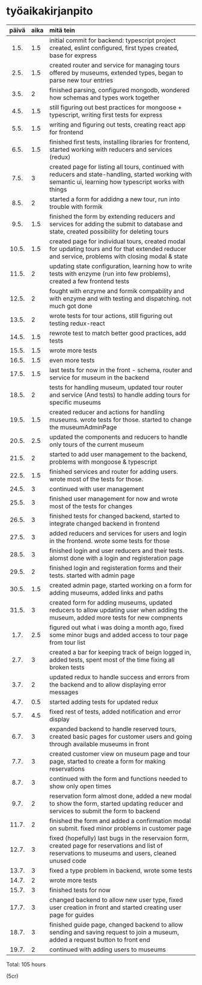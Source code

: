 # työaikakirjanpito

| päivä | aika | mitä tein  |
| :----:|:-----| :-----|
| 1.5. | 1.5    | initial commit for backend: typescript project created, eslint configured, first types created, base for express |
| 2.5. | 1.5    | created router and service for managing tours offered by museums, extended types, began to parse new tour entries |
| 3.5. | 2    | finished parsing, configured mongodb, wondered how schemas and types work together |
| 4.5. | 1.5    | still figuring out best practices for mongoose + typescript, writing first tests for express |
| 5.5. | 1.5   | writing and figuring out tests, creating react app for frontend |
| 6.5. | 1.5    | finished first tests, installing libraries for frontend, started working with reducers and services (redux) |
| 7.5. | 3    | created page for listing all tours, continued with reducers and state-handling, started working with semantic ui, learning how typescript works with things |
| 8.5. | 2    | started a form for addidng a new tour, run into trouble with formik |
| 9.5. | 1.5   | finished the form by extending reducers and services for adding the submit to database and state, created possibility for deleting tours |
| 10.5. | 1.5   | created page for individual tours, created modal for updating tours and for that extended reducer and service, problems with closing modal & state |
| 11.5. | 2   | updating state configuration, learning how to write tests with enzyme (run into few problems), created a few frontend tests  |
| 12.5. | 2   | fought with enzyme and formik compability and with enzyme and with testing and dispatching. not much got done |
| 13.5. | 2   | wrote tests for tour actions, still figuring out testing redux-react |
| 14.5. | 1.5   | rewrote test to match better good practices, add tests |
| 15.5. | 1.5   | wrote more tests |
| 16.5. | 1.5   | even more tests |
| 17.5. | 1.5   | last tests for now in the front - schema, router and service for museum in the backend |
| 18.5. | 2   | tests for handling museum, updated tour router and service (And tests) to handle adding tours for specific museums |
| 19.5. | 1.5   | created reducer and actions for handling museums. wrote tests for those. started to change the museumAdminPage |
| 20.5. | 2.5   | updated the components and reducers to handle only tours of the current museum |
| 21.5. | 2   | started to add user management to the backend, problems with mongoose & typescript |
| 22.5. | 1.5   | finished services and router for adding users. wrote most of the tests for those. |
| 24.5. | 3   | continued with user management |
| 25.5. | 3   | finished user management for now and wrote most of the tests for changes |
| 26.5. | 3   | finished tests for changed backend, started to integrate changed backend in frontend |
| 27.5. | 3   | added reducers and services for users and login in the frontend. wrote some tests for those |
| 28.5. | 3   | finished login and user reducers and their tests. alomst done with a login and registeration page |
| 29.5. | 2   | finished login and registeration forms and their tests. started with admin page |
| 30.5. | 1.5   | created admin page, started working on a form for adding museums, added links and paths |
| 31.5. | 3   | created form for adding museums, updated reducers to allow updating user when adding the museum, added more tests for new compnents |
| 1.7. | 2.5   | figured out what i was doing a month ago, fixed some minor bugs and added access to tour page from tour list |
| 2.7. | 3   | created a bar for keeping track of beign logged in, added tests, spent most of the time fixing all broken tests |
| 3.7. | 2   | updated redux to handle success and errors from the backend and to allow displaying error messages |
| 4.7. | 0.5   | started adding tests for updated redux |
| 5.7. | 4.5   | fixed rest of tests, added notification and error display |
| 6.7. | 3   | expanded backend to handle reserved tours, created basic pages for customer users and going through available museums in front |
| 7.7. | 3   | created customer view on museum page and tour page, started to create a form for making reservations  |
| 8.7. | 3   | continued with the form and functions needed to show only open times  |
| 9.7. | 2   | reservation form almost done, added a new modal to show the form, started updating reducer and services to submit the form to backend  |
| 11.7. | 2   | finished the form and added a confirmation modal on submit. fixed minor problems in customer page |
| 12.7. | 3   | fixed (hopefully) last bugs in the reservaion form, created page for reservations and list of reservations to museums and users, cleaned unused code |
| 13.7. | 3   | fixed a type problem in  backend, wrote some tests |
| 14.7. | 2   | wrote more tests |
| 15.7. | 3   | finished tests for now |
| 17.7. | 3   | changed backend to allow new user type, fixed user creation in front and started creating user page for guides |
| 18.7. | 3   | finished guide page, changed backend to allow sending and saving request to join a museum, added a request button to front end |
| 19.7. | 2   | continued with adding users to museums |
Total: 105 hours 


(5cr)
